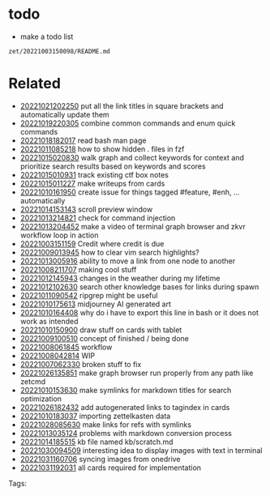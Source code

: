 # todo

- make a todo list

` zet/20221003150098/README.md `

# Related

- [20221021202250](/zet/20221021202250/README.md) put all the link titles in square brackets and automatically update them
- [20221019220305](/zet/20221019220305/README.md) combine common commands and enum quick commands
- [20221018182017](/zet/20221018182017/README.md) read bash man page
- [20221011085218](/zet/20221011085218/README.md) how to show hidden . files in fzf
- [20221015020830](/zet/20221015020830/README.md) walk graph and collect keywords for context and prioritize search results based on keywords and scores
- [20221015010931](/zet/20221015010931/README.md) track existing ctf box notes
- [20221015011227](/zet/20221015011227/README.md) make writeups from cards
- [20221010161950](/zet/20221010161950/README.md) create issue for things tagged #feature, #enh, ... automatically
- [20221014153143](/zet/20221014153143/README.md) scroll preview window
- [20221013214821](/zet/20221013214821/README.md) check for command injection
- [20221013204452](/zet/20221013204452/README.md) make a video of terminal graph browser and zkvr workflow loop in action
- [20221003151159](/zet/20221003151159/README.md) Credit where credit is due
- [20221009013945](/zet/20221009013945/README.md) how to clear vim search highlights?
- [20221013005916](/zet/20221013005916/README.md) ability to move a link from one node to another
- [20221008211707](/zet/20221008211707/README.md) making cool stuff
- [20221012145943](/zet/20221012145943/README.md) changes in the weather during my lifetime
- [20221012102630](/zet/20221012102630/README.md) search other knowledge bases for links during spawn
- [20221011090542](/zet/20221011090542/README.md) ripgrep might be useful
- [20221010175613](/zet/20221010175613/README.md) midjourney AI generated art
- [20221010164408](/zet/20221010164408/README.md) why do i have to export this line in bash or it does not work as intended
- [20221010150900](/zet/20221010150900/README.md) draw stuff on cards with tablet
- [20221009100510](/zet/20221009100510/README.md) concept of finished / being done
- [20221008061845](/zet/20221008061845/README.md) workflow
- [20221008042814](/zet/20221008042814/README.md) WIP
- [20221007062330](/zet/20221007062330/README.md) broken stuff to fix
- [20221026135851](/zet/20221026135851/README.md) make graph browser run properly from any path like zetcmd
- [20221010153630](/zet/20221010153630/README.md) make symlinks for markdown titles for search optimization
- [20221026182432](/zet/20221026182432/README.md) add autogenerated links to tagindex in cards
- [20221010183037](/zet/20221010183037/README.md) importing zettelkasten data
- [20221028085630](/zet/20221028085630/README.md) make links for refs with symlinks
- [20221013035124](/zet/20221013035124/README.md) problems with markdown conversion process
- [20221014185515](/zet/20221014185515/README.md) kb file named kb/scratch.md
- [20221030094509](/zet/20221030094509/README.md) interesting idea to display images with text in terminal
- [20221031160706](/zet/20221031160706/README.md) syncing images from onedrive
- [20221031192031](/zet/20221031192031/README.md) all cards required for implementation

Tags:

    
